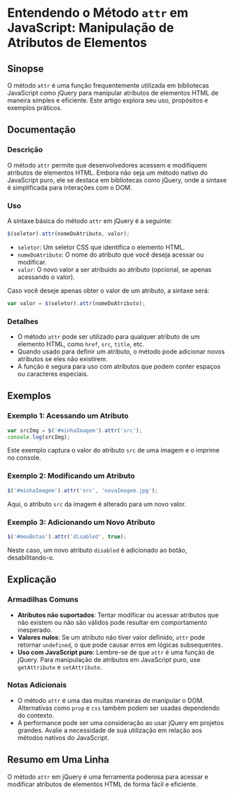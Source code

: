 <!--
Meta Description: # Entendendo o Método `attr` em JavaScript: Manipulação de Atributos de Elementos ## Sinopse O método `attr` é uma função frequentemente utilizada em ...
Meta Keywords: attr, atributo, javascript, método, atributos
-->

# Entendendo o Método `attr` em JavaScript: Manipulação de Atributos de Elementos

## Sinopse
O método `attr` é uma função frequentemente utilizada em bibliotecas JavaScript como jQuery para manipular atributos de elementos HTML de maneira simples e eficiente. Este artigo explora seu uso, propósitos e exemplos práticos.

## Documentação
### Descrição
O método `attr` permite que desenvolvedores acessem e modifiquem atributos de elementos HTML. Embora não seja um método nativo do JavaScript puro, ele se destaca em bibliotecas como jQuery, onde a sintaxe é simplificada para interações com o DOM.

### Uso
A sintaxe básica do método `attr` em jQuery é a seguinte:

```javascript
$(seletor).attr(nomeDoAtributo, valor);
```

- `seletor`: Um seletor CSS que identifica o elemento HTML.
- `nomeDoAtributo`: O nome do atributo que você deseja acessar ou modificar.
- `valor`: O novo valor a ser atribuído ao atributo (opcional, se apenas acessando o valor).

Caso você deseje apenas obter o valor de um atributo, a sintaxe será:

```javascript
var valor = $(seletor).attr(nomeDoAtributo);
```

### Detalhes
- O método `attr` pode ser utilizado para qualquer atributo de um elemento HTML, como `href`, `src`, `title`, etc.
- Quando usado para definir um atributo, o método pode adicionar novos atributos se eles não existirem.
- A função é segura para uso com atributos que podem conter espaços ou caracteres especiais.

## Exemplos
### Exemplo 1: Acessando um Atributo
```javascript
var srcImg = $('#minhaImagem').attr('src');
console.log(srcImg);
```
Este exemplo captura o valor do atributo `src` de uma imagem e o imprime no console.

### Exemplo 2: Modificando um Atributo
```javascript
$('#minhaImagem').attr('src', 'novaImagem.jpg');
```
Aqui, o atributo `src` da imagem é alterado para um novo valor.

### Exemplo 3: Adicionando um Novo Atributo
```javascript
$('#meuBotao').attr('disabled', true);
```
Neste caso, um novo atributo `disabled` é adicionado ao botão, desabilitando-o.

## Explicação
### Armadilhas Comuns
- **Atributos não suportados**: Tentar modificar ou acessar atributos que não existem ou não são válidos pode resultar em comportamento inesperado.
- **Valores nulos**: Se um atributo não tiver valor definido, `attr` pode retornar `undefined`, o que pode causar erros em lógicas subsequentes.
- **Uso com JavaScript puro**: Lembre-se de que `attr` é uma função de jQuery. Para manipulação de atributos em JavaScript puro, use `getAttribute` e `setAttribute`.

### Notas Adicionais
- O método `attr` é uma das muitas maneiras de manipular o DOM. Alternativas como `prop` e `css` também podem ser usadas dependendo do contexto.
- A performance pode ser uma consideração ao usar jQuery em projetos grandes. Avalie a necessidade de sua utilização em relação aos métodos nativos do JavaScript.

## Resumo em Uma Linha
O método `attr` em jQuery é uma ferramenta poderosa para acessar e modificar atributos de elementos HTML de forma fácil e eficiente.